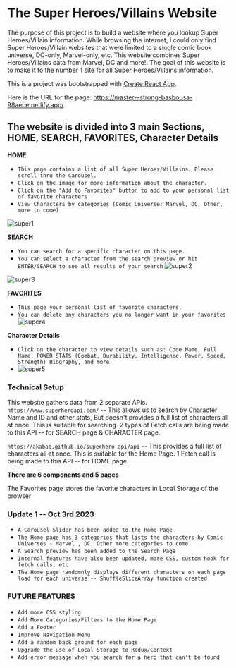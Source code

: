 # The Super Heroes/Villains Website

The purpose of this project is to build a website where you lookup Super Heroes/Villain information. 
While browsing the internet, I could only find Super Heroes/Villain websites that were limited to a single comic book universe, DC-only, Marvel-only, etc. 
This website combines Super Heroes/Villains data from Marvel, DC and more!. The goal of this website is to make it to the number 1 site for all  Super Heroes/Villains information. 


This is a project was bootstrapped with [Create React App](https://github.com/facebook/create-react-app).

Here is the URL for the page: https://master--strong-basbousa-98aece.netlify.app/

## The website is divided into 3 main Sections, HOME, SEARCH, FAVORITES, Character Details

**HOME**
- `This page contains a list of all Super Heroes/Villains. Please scroll thru the Carousel.` 
- `Click on the image for more information about the character.`
- `Click on the "Add to Favorites" button to add to your personal list of favorite characters`
- `View Characters by categories (Comic Universe: Marvel, DC, Other, more to come)`

![super1](https://github.com/mrfritzg/herovillainapi/assets/25967991/7b00fc15-a96f-42c9-ba1b-c53cf62c6cfa)

**SEARCH**
- `You can search for a specific character on this page.`
- `You can select a character from the search preview or hit ENTER/SEARCH to see all results of your search`
![super2](https://github.com/mrfritzg/herovillainapi/assets/25967991/de155b88-ebc9-49e3-9424-58d4d8152004)

![super3](https://github.com/mrfritzg/herovillainapi/assets/25967991/3771eabb-fe91-423b-808b-2f22a04e1fba)

**FAVORITES**
- `This page your personal list of favorite characters.`
- `You can delete any characters you no longer want in your favorites`
![super4](https://github.com/mrfritzg/herovillainapi/assets/25967991/6fb2bcf9-c977-45a5-ae98-f6a3191141e7)

**Character Details**
- `Click on the character to view details such as: Code Name, Full Name, POWER STATS (Combat, Durability, Intelligence, Power, Speed, Strength) Biography, and more`
- ![super5](https://github.com/mrfritzg/herovillainapi/assets/25967991/902141bf-c2a4-4487-a315-22ed8f0a5909)

### Technical Setup
This website gathers data from 2 separate APIs. 
`https://www.superheroapi.com/` -- This allows us to search by Character Name and ID and other stats, But doesn't provides a full list of characters all at once. This is suitable for searching. 2 types of Fetch calls are being made to this API -- for SEARCH page & CHARACTER page.

`https://akabab.github.io/superhero-api/api` -- This provides a full list of characters all at once. This is suitable for the Home Page. 1 Fetch call is being made to this API -- for HOME page.

**There are 6 components and 5 pages**

The Favorites page stores the favorite characters in Local Storage of the browser

### Update 1 -- Oct 3rd 2023
- `A Carousel Slider has been added to the Home Page`
- `The Home page has 3 categories that lists the characters by Comic Universes - Marvel , DC, Other more categories to come`
- `A Search preview has been added to the Search Page`
- `Internal features have also been updated, more CSS, custom hook for fetch calls, etc`
- `The Home page randomnly displays different characters on each page load for each universe -- ShuffleSliceArray function created`

### FUTURE FEATURES 
- `Add more CSS styling`
- `Add More Categories/Filters to the Home Page`
- `Add a Footer`
- `Improve Navigation Menu`
- `Add a random back ground for each page`
- `Upgrade the use of Local Storage to Redux/Context`
- `Add error message when you search for a hero that can't be found`
